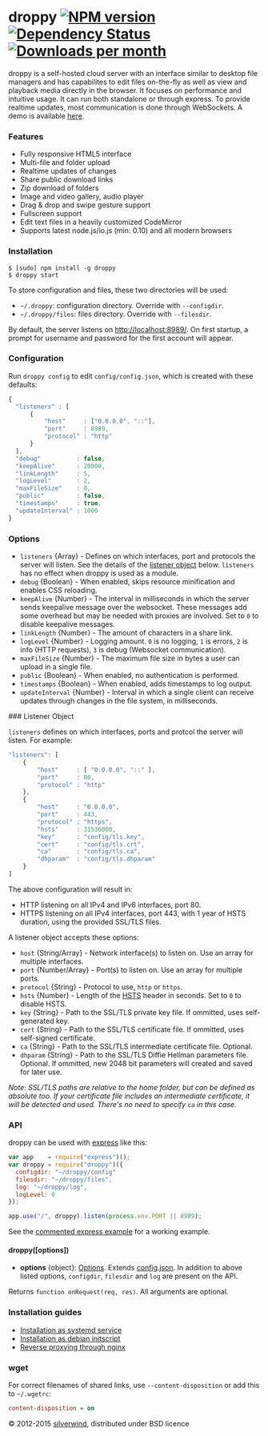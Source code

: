 # droppy [![NPM version](https://img.shields.io/npm/v/droppy.svg?style=flat)](https://www.npmjs.org/package/droppy) [![Dependency Status](http://img.shields.io/david/silverwind/droppy.svg?style=flat)](https://david-dm.org/silverwind/droppy) [![Downloads per month](http://img.shields.io/npm/dm/droppy.svg?style=flat)](https://www.npmjs.org/package/droppy)

droppy is a self-hosted cloud server with an interface similar to desktop file managers and has capabilites to edit files on-the-fly as well as view and playback media directly in the browser. It focuses on performance and intuitive usage. It can run both standalone or through express. To provide realtime updates, most communication is done through WebSockets. A demo is available <a target="_blank" href="http://droppy.silverwind.io">here</a>.

### Features
* Fully responsive HTML5 interface
* Multi-file and folder upload
* Realtime updates of changes
* Share public download links
* Zip download of folders
* Image and video gallery, audio player
* Drag & drop and swipe gesture support
* Fullscreen support
* Edit text files in a heavily customized CodeMirror
* Supports latest node.js/io.js (min: 0.10) and all modern browsers

### Installation
```
$ [sudo] npm install -g droppy
$ droppy start
```

To store configuration and files, these two directories will be used:

- `~/.droppy`: configuration directory. Override with `--configdir`.
- `~/.droppy/files`: files directory. Override with `--filesdir`.

By default, the server listens on [http://localhost:8989/](http://localhost:8989/). On first startup, a prompt for username and password for the first account will appear.

### Configuration
Run `droppy config` to edit `config/config.json`, which is created with these defaults:
```javascript
{
  "listeners" : [
      {
          "host"     : ["0.0.0.0", "::"],
          "port"     : 8989,
          "protocol" : "http"
      }
  ],
  "debug"          : false,
  "keepAlive"      : 20000,
  "linkLength"     : 5,
  "logLevel"       : 2,
  "maxFileSize"    : 0,
  "public"         : false,
  "timestamps"     : true,
  "updateInterval" : 1000
}
```
### Options
- `listeners` {Array} - Defines on which interfaces, port and protocols the server will listen. See the details of the [listener object](#listener-object) below. `listeners` has no effect when droppy is used as a module.
- `debug` {Boolean} - When enabled, skips resource minification and enables CSS reloading.
- `keepAlive` {Number} - The interval in milliseconds in which the server sends keepalive message over the websocket. These messages add some overhead but may be needed with proxies are involved. Set to `0` to disable keepalive messages.
- `linkLength` {Number} - The amount of characters in a share link.
- `logLevel` {Number} - Logging amount. `0` is no logging, `1` is errors, `2` is info (HTTP requests), `3` is debug (Websocket communication).
- `maxFileSize` {Number} - The maximum file size in bytes a user can upload in a single file.
- `public` {Boolean} - When enabled, no authentication is performed.
- `timestamps` {Boolean} - When enabled, adds timestamps to log output.
- `updateInterval` {Number} - Interval in which a single client can receive updates through changes in the file system, in milliseconds.

<a name="listener-object" />
### Listener Object

`listeners` defines on which interfaces, ports and protcol the server will listen. For example:

```javascript
"listeners": [
    {
        "host"     : [ "0.0.0.0", "::" ],
        "port"     : 80,
        "protocol" : "http"
    },
    {
        "host"     : "0.0.0.0",
        "port"     : 443,
        "protocol" : "https",
        "hsts"     : 31536000,
        "key"      : "config/tls.key",
        "cert"     : "config/tls.crt",
        "ca"       : "config/tls.ca",
        "dhparam"  : "config/tls.dhparam"
    }
]
```
The above configuration will result in:
- HTTP listening on all IPv4 and IPv6 interfaces, port 80.
- HTTPS listening on all IPv4 interfaces, port 443, with 1 year of HSTS duration, using the provided SSL/TLS files.

A listener object accepts these options:
- `host` {String/Array} - Network interface(s) to listen on. Use an array for multiple interfaces.
- `port` {Number/Array} - Port(s) to listen on. Use an array for multiple ports.
- `protocol` {String} - Protocol to use, `http` or `https`.
- `hsts` {Number} - Length of the [HSTS](http://en.wikipedia.org/wiki/HTTP_Strict_Transport_Security) header in seconds. Set to `0` to disable HSTS.
- `key` {String} - Path to the SSL/TLS private key file. If ommitted, uses self-generated key.
- `cert` {String} - Path to the SSL/TLS certificate file. If ommitted, uses self-signed certificate.
- `ca` {String} - Path to the SSL/TLS intermediate certificate file. Optional.
- `dhparam` {String} - Path to the SSL/TLS Diffie Hellman parameters file. Optional. If ommitted, new 2048 bit parameters will created and saved for later use.

*Note: SSL/TLS paths are relative to the home folder, but can be defined as absolute too. If your certificate file includes an intermediate certificate, it will be detected and used. There's no need to specify `ca` in this case.*

### API
droppy can be used with [express](https://github.com/strongloop/express) like this:
```js
var app    = require("express")();
var droppy = require("droppy")({
  configdir: "~/droppy/config"
  filesdir: "~/droppy/files",
  log: "~/droppy/log",
  logLevel: 0
});

app.use("/", droppy).listen(process.env.PORT || 8989);
```
See the [commented express example](https://github.com/silverwind/droppy/blob/master/examples/express.js) for a working example.

#### droppy([options])
- **options** {object}: [Options](#Options). Extends [config.json](#Configuration). In addition to above listed options, `configdir`, `filesdir` and `log` are present on the API.

Returns `function onRequest(req, res)`. All arguments are optional.

### Installation guides

- [Installation as systemd service](https://github.com/silverwind/droppy/wiki/Systemd-Installation)
- [Installation as debian initscript](https://github.com/silverwind/droppy/wiki/Debian-Installation)
- [Reverse proxying through nginx](https://github.com/silverwind/droppy/wiki/Nginx-reverse-proxy)

### wget
For correct filenames of shared links, use `--content-disposition` or add this to `~/.wgetrc`:

```ini
content-disposition = on
```

© 2012-2015 [silverwind](https://github.com/silverwind), distributed under BSD licence
